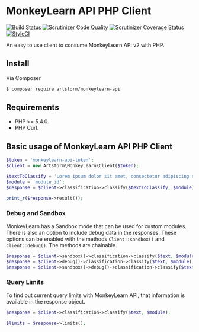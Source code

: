 # MonkeyLearn API PHP Client

[![Build Status](http://img.shields.io/travis/artstorm/monkeylearn-api-php/master.svg?style=flat-square)](https://travis-ci.org/artstorm/monkeylearn-api-php)
[![Scrutinizer Code Quality](http://img.shields.io/scrutinizer/g/artstorm/monkeylearn-api-php.svg?style=flat-square)](https://scrutinizer-ci.com/g/artstorm/monkeylearn-api-php/)
[![Scrutinizer Coverage Status](https://img.shields.io/scrutinizer/coverage/g/artstorm/monkeylearn-api-php/master.svg?style=flat-square)](https://scrutinizer-ci.com/g/artstorm/monkeylearn-api-php/code-structure)
[![StyleCI](https://styleci.io/repos/31837635/shield?style=flat-square)](https://styleci.io/repos/31837635)

An easy to use client to consume MonkeyLearn API v2 with PHP.

## Install

Via Composer

``` bash
$ composer require artstorm/monkeylearn-api
```

## Requirements

* PHP >= 5.4.0.
* PHP Curl.


## Basic usage of MonkeyLearn API PHP Client

``` php
$token = 'monkeylearn-api-token';
$client = new Artstorm\MonkeyLearn\Client($token);

$textToClassify = 'Lorem ipsum dolor sit amet, consectetur adipiscing elit.';
$module = 'module_id';
$response = $client->classification->classify($textToClassify, $module);

print_r($response->result());
```


### Debug and Sandbox

MonkeyLearn has a Sandbox mode that can be used for custom modules. There is 
also an option to include debug data in the responses. These options can be 
enabled with the methods `Client::sandbox()` and `Client::debug()`. The methods
are chainable.

``` php
$response = $client->sandbox()->classification->classify($text, $module);
$response = $client->debug()->classification->classify($text, $module);
$response = $client->sandbox()->debug()->classification->classify($text, $module);
```


### Query Limits

To find out current query limits with MonkeyLearn API, that information is 
available in the response object.

``` php
$response = $client->classification->classify($text, $module);

$limits = $response->limits();
```
